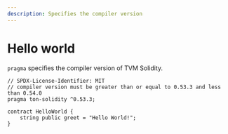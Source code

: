 ```yaml
---
description: Specifies the compiler version
---
```


# Hello world

`pragma` specifies the compiler version of TVM Solidity.

```solidity
// SPDX-License-Identifier: MIT
// compiler version must be greater than or equal to 0.53.3 and less than 0.54.0
pragma ton-solidity ^0.53.3;

contract HelloWorld {
    string public greet = "Hello World!";
}
```
